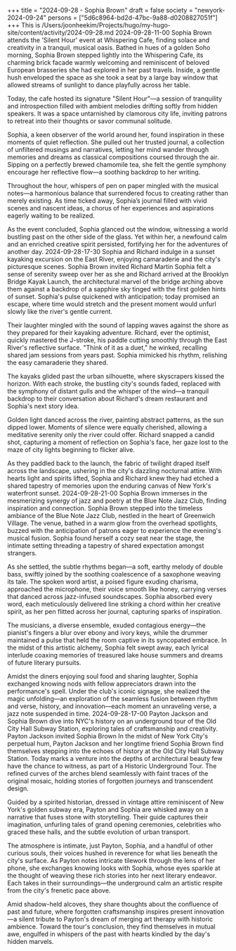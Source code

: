 +++
title = "2024-09-28 - Sophia Brown"
draft = false
society = "newyork-2024-09-24"
persons = ["5d6c8964-bd2d-47bc-9a88-d0208827051f"]
+++
This is /Users/joonheekim/Projects/hugo/my-hugo-site/content/activity/2024-09-28.md
2024-09-28-11-00
Sophia Brown attends the 'Silent Hour' event at Whispering Cafe, finding solace and creativity in a tranquil, musical oasis.
Bathed in hues of a golden Soho morning, Sophia Brown stepped lightly into the Whispering Cafe, its charming brick facade warmly welcoming and reminiscent of beloved European brasseries she had explored in her past travels. Inside, a gentle hush enveloped the space as she took a seat by a large bay window that allowed streams of sunlight to dance playfully across her table.

Today, the cafe hosted its signature "Silent Hour"—a session of tranquility and introspection filled with ambient melodies drifting softly from hidden speakers. It was a space untarnished by clamorous city life, inviting patrons to retreat into their thoughts or savor communal solitude.

Sophia, a keen observer of the world around her, found inspiration in these moments of quiet reflection. She pulled out her trusted journal, a collection of unfiltered musings and narratives, letting her mind wander through memories and dreams as classical compositions coursed through the air. Sipping on a perfectly brewed chamomile tea, she felt the gentle symphony encourage her reflective flow—a soothing backdrop to her writing.

Throughout the hour, whispers of pen on paper mingled with the musical notes—a harmonious balance that surrendered focus to creating rather than merely existing. As time ticked away, Sophia’s journal filled with vivid scenes and nascent ideas, a chorus of her experiences and aspirations eagerly waiting to be realized.

As the event concluded, Sophia glanced out the window, witnessing a world bustling past on the other side of the glass. Yet within her, a newfound calm and an enriched creative spirit persisted, fortifying her for the adventures of another day.
2024-09-28-17-30
Sophia and Richard indulge in a sunset kayaking excursion on the East River, enjoying camaraderie and the city's picturesque scenes.
Sophia Brown invited Richard Martin
Sophia felt a sense of serenity sweep over her as she and Richard arrived at the Brooklyn Bridge Kayak Launch, the architectural marvel of the bridge arching above them against a backdrop of a sapphire sky tinged with the first golden hints of sunset. Sophia's pulse quickened with anticipation; today promised an escape, where time would stretch and the present moment would unfurl slowly like the river's gentle current.

Their laughter mingled with the sound of lapping waves against the shore as they prepared for their kayaking adventure. Richard, ever the optimist, quickly mastered the J-stroke, his paddle cutting smoothly through the East River's reflective surface. "Think of it as a duet," he winked, recalling shared jam sessions from years past. Sophia mimicked his rhythm, relishing the easy camaraderie they shared.

The kayaks glided past the urban silhouette, where skyscrapers kissed the horizon. With each stroke, the bustling city's sounds faded, replaced with the symphony of distant gulls and the whisper of the wind—a tranquil backdrop to their conversation about Richard's dream restaurant and Sophia's next story idea.

Golden light danced across the river, painting abstract patterns, as the sun dipped lower. Moments of silence were equally cherished, allowing a meditative serenity only the river could offer. Richard snapped a candid shot, capturing a moment of reflection on Sophia's face, her gaze lost to the maze of city lights beginning to flicker alive.

As they paddled back to the launch, the fabric of twilight draped itself across the landscape, ushering in the city's dazzling nocturnal attire. With hearts light and spirits lifted, Sophia and Richard knew they had etched a shared tapestry of memories upon the enduring canvas of New York's waterfront sunset.
2024-09-28-21-00
Sophia Brown immerses in the mesmerizing synergy of jazz and poetry at the Blue Note Jazz Club, finding inspiration and connection.
Sophia Brown stepped into the timeless ambiance of the Blue Note Jazz Club, nestled in the heart of Greenwich Village. The venue, bathed in a warm glow from the overhead spotlights, buzzed with the anticipation of patrons eager to experience the evening's musical fusion. Sophia found herself a cozy seat near the stage, the intimate setting threading a tapestry of shared expectation amongst strangers.

As she settled, the subtle rhythms began—a soft, earthy melody of double bass, swiftly joined by the soothing coalescence of a saxophone weaving its tale. The spoken word artist, a poised figure exuding charisma, approached the microphone, their voice smooth like honey, carrying verses that danced across jazz-infused soundscapes. Sophia absorbed every word, each meticulously delivered line striking a chord within her creative spirit, as her pen flitted across her journal, capturing sparks of inspiration.

The musicians, a diverse ensemble, exuded contagious energy—the pianist's fingers a blur over ebony and ivory keys, while the drummer maintained a pulse that held the room captive in its syncopated embrace. In the midst of this artistic alchemy, Sophia felt swept away, each lyrical interlude coaxing memories of treasured lake house summers and dreams of future literary pursuits.

Amidst the diners enjoying soul food and sharing laughter, Sophia exchanged knowing nods with fellow appreciators drawn into the performance's spell. Under the club's iconic signage, she realized the magic unfolding—an exploration of the seamless fusion between rhythm and verse, history, and innovation—each moment an unraveling verse, a jazz note suspended in time.
2024-09-28-17-00
Payton Jackson and Sophia Brown dive into NYC's history on an underground tour of the Old City Hall Subway Station, exploring tales of craftsmanship and creativity.
Payton Jackson invited Sophia Brown
In the midst of New York City's perpetual hum, Payton Jackson and her longtime friend Sophia Brown find themselves stepping into the echoes of history at the Old City Hall Subway Station. Today marks a venture into the depths of architectural beauty few have the chance to witness, as part of a Historic Underground Tour. The refined curves of the arches blend seamlessly with faint traces of the original mosaic, holding stories of forgotten journeys and transcendent design.

Guided by a spirited historian, dressed in vintage attire reminiscent of New York's golden subway era, Payton and Sophia are whisked away on a narrative that fuses stone with storytelling. Their guide captures their imagination, unfurling tales of grand opening ceremonies, celebrities who graced these halls, and the subtle evolution of urban transport. 

The atmosphere is intimate, just Payton, Sophia, and a handful of other curious souls, their voices hushed in reverence for what lies beneath the city's surface. As Payton notes intricate tilework through the lens of her phone, she exchanges knowing looks with Sophia, whose eyes sparkle at the thought of weaving these rich stories into her next literary endeavor. Each takes in their surroundings—the underground calm an artistic respite from the city's frenetic pace above.

Amid shadow-held alcoves, they share thoughts about the confluence of past and future, where forgotten craftsmanship inspires present innovation—a silent tribute to Payton's dream of merging art therapy with historic ambience. Toward the tour's conclusion, they find themselves in mutual awe, engulfed in whispers of the past with hearts kindled by the day's hidden marvels.
